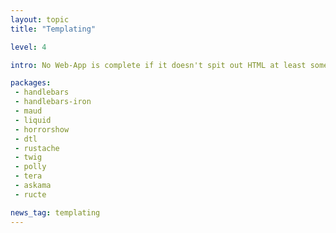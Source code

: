```yaml
---
layout: topic
title: "Templating"

level: 4

intro: No Web-App is complete if it doesn't spit out HTML at least some of the time. Managing that, and making sure it renders performant and can be maintained is what templating libraries focus on. There aren't many yet, but it's better than none!

packages:
 - handlebars
 - handlebars-iron
 - maud
 - liquid
 - horrorshow
 - dtl
 - rustache
 - twig
 - polly
 - tera
 - askama
 - ructe

news_tag: templating
---
```

